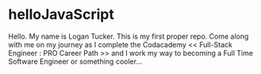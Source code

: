 # helloJavaScript

Hello. My name is Logan Tucker. This is my first proper repo. Come along with me on my journey as I complete the Codacademy << Full-Stack Engineer : PRO Career Path >> and I work my way to becoming a Full Time Software Engineer or something cooler...
